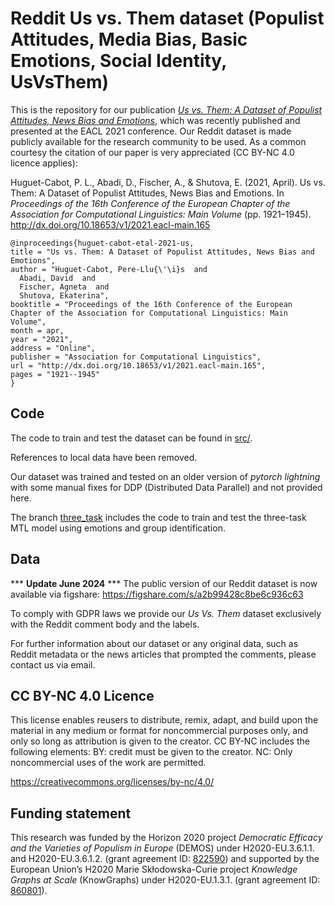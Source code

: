 # Reddit Us vs. Them dataset (Populist Attitudes, Media Bias, Basic Emotions, Social Identity, UsVsThem)

This is the repository for our publication [_Us vs. Them: A Dataset of Populist Attitudes, News Bias and Emotions_](http://dx.doi.org/10.18653/v1/2021.eacl-main.165), which was recently published and presented at the EACL 2021 conference. Our Reddit dataset is made publicly available for the research community to be used. As a common courtesy the citation of our paper is very appreciated (CC BY-NC 4.0 licence applies):

Huguet-Cabot, P. L., Abadi, D., Fischer, A., & Shutova, E. (2021, April). Us vs. Them: A Dataset of Populist Attitudes, News Bias and Emotions. In _Proceedings of the 16th Conference of the European Chapter of the Association for Computational Linguistics: Main Volume_ (pp. 1921–1945). http://dx.doi.org/10.18653/v1/2021.eacl-main.165

    @inproceedings{huguet-cabot-etal-2021-us,
    title = "Us vs. Them: A Dataset of Populist Attitudes, News Bias and Emotions",
    author = "Huguet-Cabot, Pere-Llu{\'\i}s  and
      Abadi, David  and
      Fischer, Agneta  and
      Shutova, Ekaterina",
    booktitle = "Proceedings of the 16th Conference of the European Chapter of the Association for Computational Linguistics: Main Volume",
    month = apr,
    year = "2021",
    address = "Online",
    publisher = "Association for Computational Linguistics",
    url = "http://dx.doi.org/10.18653/v1/2021.eacl-main.165",
    pages = "1921--1945"
    }

## Code

The code to train and test the dataset can be found in [src/](src/).

References to local data have been removed. 

Our dataset was trained and tested on an older version of _pytorch lightning_ with some manual fixes for DDP (Distributed Data Parallel) and not provided here. 

The branch [three_task](https://github.com/LittlePea13/UsVsThem/tree/three_task) includes the code to train and test the three-task MTL model using emotions and group identification.

## Data

*** **Update June 2024** *** The public version of our Reddit dataset is now available via figshare: https://figshare.com/s/a2b99428c8be6c936c63

To comply with GDPR laws we provide our _Us Vs. Them_ dataset exclusively with the Reddit comment body and the labels. 

For further information about our dataset or any original data, such as Reddit metadata or the news articles that prompted the comments, please contact us via email. 

## CC BY-NC 4.0 Licence

This license enables reusers to distribute, remix, adapt, and build upon the material in any medium or format for noncommercial purposes only, and only so long as attribution is given to the creator. CC BY-NC includes the following elements:
BY: credit must be given to the creator.
NC: Only noncommercial uses of the work are permitted.

https://creativecommons.org/licenses/by-nc/4.0/

## Funding statement

This research was funded by the Horizon 2020 project _Democratic Efficacy and the Varieties of Populism in Europe_ (DEMOS) under H2020-EU.3.6.1.1. and H2020-EU.3.6.1.2. (grant agreement ID: [822590](https://cordis.europa.eu/project/id/822590)) and supported by the European Union’s H2020 Marie Skłodowska-Curie project _Knowledge Graphs at Scale_ (KnowGraphs) under H2020-EU.1.3.1. (grant agreement ID: [860801](https://cordis.europa.eu/project/id/860801)).
